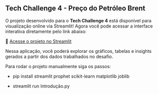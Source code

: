 ## Tech Challenge 4 - Preço do Petróleo Brent

O projeto desenvolvido para o **Tech Challenge 4** está disponível para visualização online via Streamlit! Agora você pode acessar a interface interativa diretamente pelo link abaixo:

🔗 [Acesse o projeto no Streamlit](https://techchallenge3mayara.streamlit.app/)

Nessa aplicação, você poderá explorar os gráficos, tabelas e insights gerados a partir dos dados trabalhados no desafio.

Para rodar o projeto manualmente siga os passos:

 - pip install streamlit prophet scikit-learn matplotlib joblib

 - streamlit run Introdução.py
